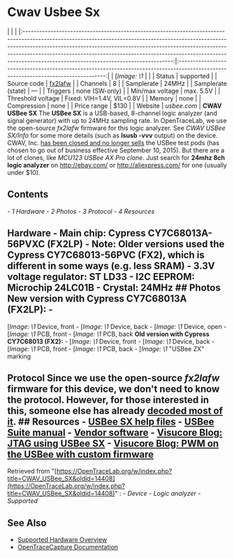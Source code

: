 # Cwav Usbee Sx
| | | |:-----------------------------------------------------------------------------------------------------------------------------------------------------------------------------------------------------------------------------------------------------------------------------------------------------------------------------------------------------------------------------:|:----------------------------------------------------------------------------------------------------------------------------------:| | [*Image: \1* | | | Status | supported | | Source code | [fx2lafw](http://github.com/OpenTraceLab/?p=OpenTraceCapture.git;a=tree;f=src/hardware/fx2lafw) | | Channels | 8 | | Samplerate | 24MHz | | Samplerate (state) | — | | Triggers | none (SW-only) | | Min/max voltage | max. 5.5V | | Threshold voltage | Fixed: VIH=1.4V, VIL=0.8V | | Memory | none | | Compression | none | | Price range | \$130 | | Website | *usbee.com* | **CWAV USBee SX** The **USBee SX** is a USB-based, 8-channel logic analyzer (and signal generator) with up to 24MHz sampling rate. In OpenTraceLab, we use the open-source *fx2lafw* firmware for this logic analyzer. See *CWAV USBee SX/Info* for some more details (such as **lsusb -vvv** output) on the device. CWAV, Inc. [has been closed and no longer sells](http://usbee.com/company.htm) the USBee test pods (has chosen to go out of business effective September 10, 2015). But there are a lot of clones, like *MCU123 USBee AX Pro clone*. Just search for **24mhz 8ch logic analyzer** on <http://ebay.com/> or <http://aliexpress.com/> for one (usually under \$10).
## Contents
\- *1 Hardware* \- *2 Photos* \- *3 Protocol* \- *4 Resources*
## Hardware \- **Main chip**: Cypress CY7C68013A-56PVXC (FX2LP) \- **Note:** Older versions used the Cypress CY7C68013-56PVC (FX2), which is different in some ways (e.g. less SRAM) \- **3.3V voltage regulator**: ST LD33 \- **I2C EEPROM**: Microchip 24LC01B \- **Crystal**: 24MHz ## Photos **New version with Cypress CY7C68013A (FX2LP):** \-
[*Image: \1*
Device, front
\-
[*Image: \1*
Device, back
\-
[*Image: \1*
Device, open
\-
[*Image: \1*
PCB, front
\-
[*Image: \1*
PCB, back
**Old version with Cypress CY7C68013 (FX2):** \-
[*Image: \1*
Device, front
\-
[*Image: \1*
Device, back
\-
[*Image: \1*
PCB, front
\-
[*Image: \1*
PCB, back
\-
[*Image: \1*
"USBee ZX" marking
## Protocol Since we use the open-source *fx2lafw* firmware for this device, we don't need to know the protocol. However, for those interested in this, someone else has already [decoded most of it](https://blog.visucore.com/tags/usbee). ## Resources \- [USBee SX help files](http://usbee.com/software/ZXHelpFiles.zip) \- [USBee Suite manual](http://usbee.com/usbeesuitemanual.pdf) \- [Vendor software](http://usbee.com/usbeesuitesw.zip) \- [Visucore Blog: JTAG using USBee SX](https://blog.visucore.com/2010/5/23/jtag-using-cypress-fx2-usb) \- [Visucore Blog: PWM on the USBee with custom firmware](https://blog.visucore.com/2010/5/28/pwm-on-the-usbee-hardware-using-custom-firmware)
Retrieved from "[https://OpenTraceLab.org/w/index.php?title=CWAV_USBee_SX&oldid=14408](https://OpenTraceLab.org/w/index.php?title=CWAV_USBee_SX&oldid=14408)"
: \- *Device* \- *Logic analyzer* \- *Supported*
## See Also
- [Supported Hardware Overview](../supported-hardware.md)
- [OpenTraceCapture Documentation](../../opentracecapture/overview.md)
